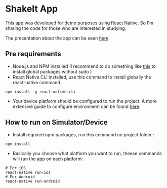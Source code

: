 # ShakeIt App
This app was developed for demo purposes using React Native. So I'm sharing the code for those who are interested in studying.

The presentation about the app can be seen [here](http://www.slideshare.net/alvarowolfx/react-native-first-impression).

## Pre requirements
- Node.js and NPM installed (I recommend to do something like [this](https://github.com/sindresorhus/guides/blob/master/npm-global-without-sudo.md) to install global packages without sudo )
- React Native CLI installed, use this command to install globally the react-native command :
```shell
npm install -g react-native-cli
```
- Your device platform should be configured to run the project. A more extensive guide to configure environment can be found [here](https://facebook.github.io/react-native/docs/getting-started.html).

## How to run on Simulator/Device
- Install required npm packages, run this command on project folder :
```shell
npm install
```
- Basically you choose what platform you want to run, theese commands will run the app on each platform:
```shell
# For iOS
react-native run-ios
# For Android 
react-native run-android
```

